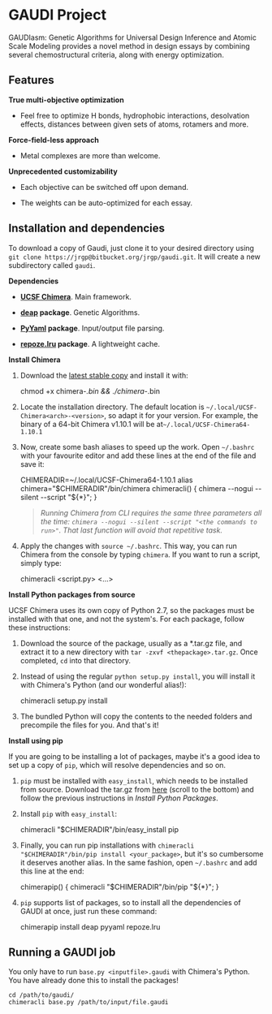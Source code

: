 # GAUDI Project
GAUDIasm: Genetic Algorithms for Universal Design Inference and Atomic Scale Modeling provides a novel method in design essays by combining several chemostructural criteria, along with energy optimization.

## Features
**True multi-objective optimization**

* Feel free to optimize H bonds, hydrophobic interactions, desolvation effects, distances between given sets of atoms, rotamers and more.

**Force-field-less approach**

* Metal complexes are more than welcome.

**Unprecedented customizability**

* Each objective can be switched off upon demand.

* The weights can be auto-optimized for each essay.

## Installation and dependencies
To download a copy of Gaudi, just clone it to your desired directory using `git clone https://jrgp@bitbucket.org/jrgp/gaudi.git`. It will create a new subdirectory called `gaudi`.

**Dependencies**

* **[UCSF Chimera](http://www.cgl.ucsf.edu/chimera/download.html)**. Main framework.

* **[deap](https://pypi.python.org/pypi/deap/) package**. Genetic Algorithms.

* **[PyYaml](http://pyyaml.org/wiki/PyYAML) package**. Input/output file parsing.

* **[repoze.lru](https://pypi.python.org/pypi/repoze.lru/) package**. A lightweight cache.

**Install Chimera**

1. Download the [latest stable copy](http://www.cgl.ucsf.edu/chimera/download.html) and install it with:


    chmod +x chimera-*.bin && ./chimera-*.bin


2. Locate the installation directory. The default location is `~/.local/UCSF-Chimera<arch>-<version>`, so adapt it for your version. For example, the binary of a 64-bit Chimera v1.10.1 will be at`~/.local/UCSF-Chimera64-1.10.1`

3. Now, create some bash aliases to speed up the work. Open `~/.bashrc` with your favourite editor and add these lines at the end of the file and save it:


    CHIMERADIR=~/.local/UCSF-Chimera64-1.10.1
    alias chimera="$CHIMERADIR"/bin/chimera
    chimeracli() { chimera --nogui --silent --script "${*}"; }


    >*Running Chimera from CLI requires the same three parameters all the time: `chimera --nogui --silent --script "<the commands to run>"`. That last function will avoid that repetitive task.*


5. Apply the changes with `source ~/.bashrc`. This way, you can run Chimera from the console by typing `chimera`. If you want to run a script, simply type:
    

    chimeracli <script.py> <arg1> <arg2> <...>

**Install Python packages from source**

UCSF Chimera uses its own copy of Python 2.7, so the packages must be installed with that one, and not the system's. For each package, follow these instructions:

1. Download the source of the package, usually as a *.tar.gz file, and extract it to a new directory with `tar -zxvf <thepackage>.tar.gz`. Once completed, `cd` into that directory.

2. Instead of using the regular `python setup.py install`, you will install it with Chimera's Python (and our wonderful alias!): 


    chimeracli setup.py install


3. The bundled Python will copy the contents to the needed folders and precompile the files for you. And that's it!

**Install using pip**

If you are going to be installing a lot of packages, maybe it's a good idea to set up a copy of `pip`, which will resolve dependencies and so on.

1. `pip` must be installed with `easy_install`, which needs to be installed from source. Download the tar.gz from [here](https://pypi.python.org/pypi/setuptools) (scroll to the bottom) and follow the previous instructions in *Install Python Packages*.

2. Install `pip` with `easy_install`: 

    
    chimeracli "$CHIMERADIR"/bin/easy_install pip


3. Finally, you can run pip installations with `chimeracli "$CHIMERADIR"/bin/pip install <your_package>`, but it's so cumbersome it deserves another alias. In the same fashion, open `~/.bashrc` and add this line at the end: 


    chimerapip() { chimeracli "$CHIMERADIR"/bin/pip "${*}"; }


4. `pip` supports list of packages, so to install all the dependencies of GAUDI at once, just run these command: 


    chimerapip install deap pyyaml repoze.lru

## Running a GAUDI job
You only have to run `base.py <inputfile>.gaudi` with Chimera's Python. You have already done this to install the packages!


    cd /path/to/gaudi/
    chimeracli base.py /path/to/input/file.gaudi